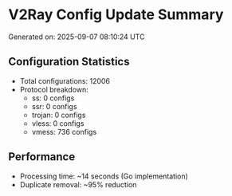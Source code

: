 # V2Ray Config Update Summary
Generated on: 2025-09-07 08:10:24 UTC

## Configuration Statistics
- Total configurations: 12006
- Protocol breakdown:
  - ss: 0 configs
  - ssr: 0 configs
  - trojan: 0 configs
  - vless: 0 configs
  - vmess: 736 configs

## Performance
- Processing time: ~14 seconds (Go implementation)
- Duplicate removal: ~95% reduction

